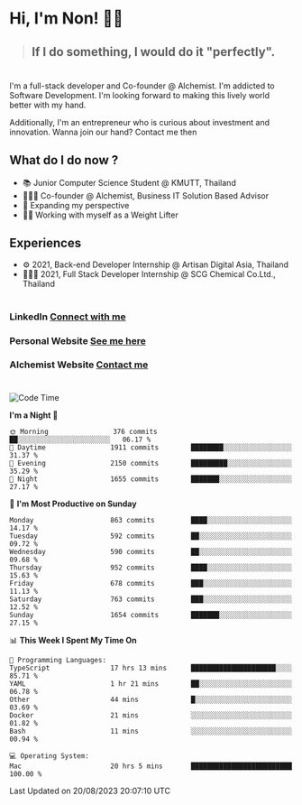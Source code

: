 # Hi, I'm Non! 🖐🏻

> ## If I do something, I would do it "perfectly".

#

I'm a full-stack developer and Co-founder @ Alchemist. I'm addicted to Software Development. I'm looking forward to making this lively world better with my hand.

Additionally, I'm an entrepreneur who is curious about investment and innovation. Wanna join our hand? Contact me then

## What do I do now ?

- 📚 Junior Computer Science Student @ KMUTT, Thailand
- 🧑🏻‍💻 Co-founder @ Alchemist, Business IT Solution Based Advisor
- 🌈 Expanding my perspective
- 🏋🏻 Working with myself as a Weight Lifter

## Experiences

- ⚙️ 2021, Back-end Developer Internship @ Artisan Digital Asia, Thailand
- 🧑🏻‍💻 2021, Full Stack Developer Internship @ SCG Chemical Co.Ltd., Thailand

#

### LinkedIn [Connect with me](https://www.linkedin.com/in/non-nontra/)

### Personal Website [See me here](https://nonnontra.com/)

### Alchemist Website [Contact me](https://alchemist-softwarehouse.co/)

#

<!--START_SECTION:waka-->
![Code Time](http://img.shields.io/badge/Code%20Time-2%2C980%20hrs%206%20mins-blue)

**I'm a Night 🦉** 

```text
🌞 Morning                376 commits         ██░░░░░░░░░░░░░░░░░░░░░░░   06.17 % 
🌆 Daytime                1911 commits        ████████░░░░░░░░░░░░░░░░░   31.37 % 
🌃 Evening                2150 commits        █████████░░░░░░░░░░░░░░░░   35.29 % 
🌙 Night                  1655 commits        ███████░░░░░░░░░░░░░░░░░░   27.17 % 
```
📅 **I'm Most Productive on Sunday** 

```text
Monday                   863 commits         ████░░░░░░░░░░░░░░░░░░░░░   14.17 % 
Tuesday                  592 commits         ██░░░░░░░░░░░░░░░░░░░░░░░   09.72 % 
Wednesday                590 commits         ██░░░░░░░░░░░░░░░░░░░░░░░   09.68 % 
Thursday                 952 commits         ████░░░░░░░░░░░░░░░░░░░░░   15.63 % 
Friday                   678 commits         ███░░░░░░░░░░░░░░░░░░░░░░   11.13 % 
Saturday                 763 commits         ███░░░░░░░░░░░░░░░░░░░░░░   12.52 % 
Sunday                   1654 commits        ███████░░░░░░░░░░░░░░░░░░   27.15 % 
```


📊 **This Week I Spent My Time On** 

```text
💬 Programming Languages: 
TypeScript               17 hrs 13 mins      █████████████████████░░░░   85.71 % 
YAML                     1 hr 21 mins        ██░░░░░░░░░░░░░░░░░░░░░░░   06.78 % 
Other                    44 mins             █░░░░░░░░░░░░░░░░░░░░░░░░   03.69 % 
Docker                   21 mins             ░░░░░░░░░░░░░░░░░░░░░░░░░   01.82 % 
Bash                     11 mins             ░░░░░░░░░░░░░░░░░░░░░░░░░   00.94 % 

💻 Operating System: 
Mac                      20 hrs 5 mins       █████████████████████████   100.00 % 
```


 Last Updated on 20/08/2023 20:07:10 UTC
<!--END_SECTION:waka-->
